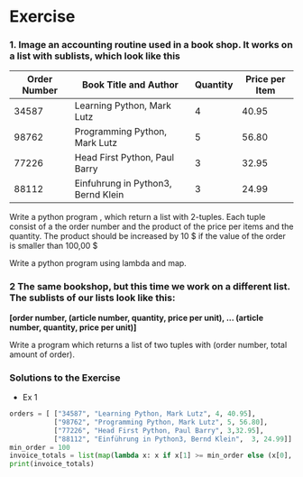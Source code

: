 # Exercise

### 1. Image an accounting routine used in a book shop. It works on a list with sublists, which look like this

| Order Number | Book Title and Author              | Quantity | Price per Item |
| ------------ | ---------------------------------- | -------- | -------------- |
| 34587        | Learning Python, Mark Lutz         | 4        | 40.95          |
| 98762        | Programming Python, Mark Lutz      | 5        | 56.80          |
| 77226        | Head First Python, Paul Barry      | 3        | 32.95          |
| 88112        | Einfuhrung in Python3, Bernd Klein | 3        | 24.99          |

Write a python program , which return a list with 2-tuples. Each tuple consist of a the order number and the product of the price per items and the quantity. The product should be increased by 10 $ if the value of the order is smaller than 100,00 $

Write a python program using lambda and map.

### 2 The same bookshop, but this time we work on a different list. The sublists of our lists look like this:

**[order number, (article number, quantity, price per unit), ... (article number, quantity, price per unit)]**

Write a program which returns a list of two tuples with (order number, total amount of order).

### Solutions to the Exercise

- Ex 1

```python
orders = [ ["34587", "Learning Python, Mark Lutz", 4, 40.95], 
	       ["98762", "Programming Python, Mark Lutz", 5, 56.80], 
           ["77226", "Head First Python, Paul Barry", 3,32.95],
           ["88112", "Einführung in Python3, Bernd Klein", 	3, 24.99]]
min_order = 100
invoice_totals = list(map(lambda x: x if x[1] >= min_order else (x[0], x[1] + 10), map(lambda x: (x[0], x[2] + x[3]), orders)))
print(invoice_totals)
```

